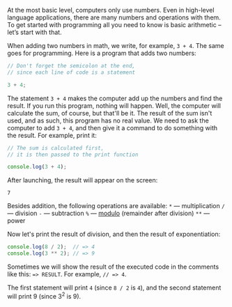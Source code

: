 At the most basic level, computers only use numbers. Even in high-level language applications, there are many numbers and operations with them. To get started with programming all you need to know is basic arithmetic – let’s start with that.

When adding two numbers in math, we write, for example, `3 + 4`. The same goes for programming. Here is a program that adds two numbers:

```javascript
// Don't forget the semicolon at the end,
// since each line of code is a statement

3 + 4;
```

The statement `3 + 4` makes the computer add up the numbers and find the result. If you run this program, nothing will happen. Well, the computer will calculate the sum, of course, but that'll be it. The result of the sum isn't used, and as such, this program has no real value. We need to ask the computer to add `3 + 4`, and then give it a command to do something with the result. For example, print it:

```javascript
// The sum is calculated first,
// it is then passed to the print function

console.log(3 + 4);
```

After launching, the result will appear on the screen:
```
7
```

Besides addition, the following operations are available:
`*` — multiplication
`/` — division
`-` — subtraction
`%` — [modulo](https://en.wikipedia.org/wiki/Modulo_operation) (remainder after division)
`**` — power

Now let's print the result of division, and then the result of exponentiation:

```javascript
console.log(8 / 2);  // => 4
console.log(3 ** 2); // => 9
```
Sometimes we will show the result of the executed code in the comments like this: `=> RESULT`. For example, `// => 4`.

The first statement will print `4` (since `8 / 2` is `4`), and the second statement will print 9 (since 3<sup>2</sup> is 9).
